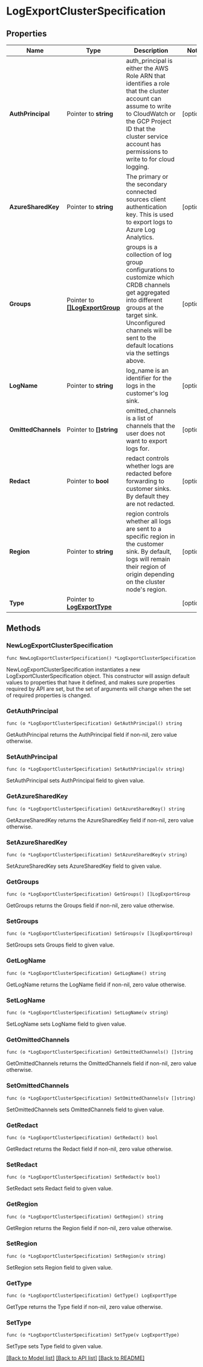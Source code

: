 # LogExportClusterSpecification

## Properties

Name | Type | Description | Notes
------------ | ------------- | ------------- | -------------
**AuthPrincipal** | Pointer to **string** | auth_principal is either the AWS Role ARN that identifies a role that the cluster account can assume to write to CloudWatch or the GCP Project ID that the cluster service account has permissions to write to for cloud logging. | [optional] 
**AzureSharedKey** | Pointer to **string** | The primary or the secondary connected sources client authentication key. This is used to export logs to Azure Log Analytics. | [optional] 
**Groups** | Pointer to [**[]LogExportGroup**](LogExportGroup.md) | groups is a collection of log group configurations to customize which CRDB channels get aggregated into different groups at the target sink. Unconfigured channels will be sent to the default locations via the settings above. | [optional] 
**LogName** | Pointer to **string** | log_name is an identifier for the logs in the customer&#39;s log sink. | [optional] 
**OmittedChannels** | Pointer to **[]string** | omitted_channels is a list of channels that the user does not want to export logs for. | [optional] 
**Redact** | Pointer to **bool** | redact controls whether logs are redacted before forwarding to customer sinks. By default they are not redacted. | [optional] 
**Region** | Pointer to **string** | region controls whether all logs are sent to a specific region in the customer sink. By default, logs will remain their region of origin depending on the cluster node&#39;s region. | [optional] 
**Type** | Pointer to [**LogExportType**](LogExportType.md) |  | [optional] 

## Methods

### NewLogExportClusterSpecification

`func NewLogExportClusterSpecification() *LogExportClusterSpecification`

NewLogExportClusterSpecification instantiates a new LogExportClusterSpecification object.
This constructor will assign default values to properties that have it defined,
and makes sure properties required by API are set, but the set of arguments
will change when the set of required properties is changed.

### GetAuthPrincipal

`func (o *LogExportClusterSpecification) GetAuthPrincipal() string`

GetAuthPrincipal returns the AuthPrincipal field if non-nil, zero value otherwise.

### SetAuthPrincipal

`func (o *LogExportClusterSpecification) SetAuthPrincipal(v string)`

SetAuthPrincipal sets AuthPrincipal field to given value.

### GetAzureSharedKey

`func (o *LogExportClusterSpecification) GetAzureSharedKey() string`

GetAzureSharedKey returns the AzureSharedKey field if non-nil, zero value otherwise.

### SetAzureSharedKey

`func (o *LogExportClusterSpecification) SetAzureSharedKey(v string)`

SetAzureSharedKey sets AzureSharedKey field to given value.

### GetGroups

`func (o *LogExportClusterSpecification) GetGroups() []LogExportGroup`

GetGroups returns the Groups field if non-nil, zero value otherwise.

### SetGroups

`func (o *LogExportClusterSpecification) SetGroups(v []LogExportGroup)`

SetGroups sets Groups field to given value.

### GetLogName

`func (o *LogExportClusterSpecification) GetLogName() string`

GetLogName returns the LogName field if non-nil, zero value otherwise.

### SetLogName

`func (o *LogExportClusterSpecification) SetLogName(v string)`

SetLogName sets LogName field to given value.

### GetOmittedChannels

`func (o *LogExportClusterSpecification) GetOmittedChannels() []string`

GetOmittedChannels returns the OmittedChannels field if non-nil, zero value otherwise.

### SetOmittedChannels

`func (o *LogExportClusterSpecification) SetOmittedChannels(v []string)`

SetOmittedChannels sets OmittedChannels field to given value.

### GetRedact

`func (o *LogExportClusterSpecification) GetRedact() bool`

GetRedact returns the Redact field if non-nil, zero value otherwise.

### SetRedact

`func (o *LogExportClusterSpecification) SetRedact(v bool)`

SetRedact sets Redact field to given value.

### GetRegion

`func (o *LogExportClusterSpecification) GetRegion() string`

GetRegion returns the Region field if non-nil, zero value otherwise.

### SetRegion

`func (o *LogExportClusterSpecification) SetRegion(v string)`

SetRegion sets Region field to given value.

### GetType

`func (o *LogExportClusterSpecification) GetType() LogExportType`

GetType returns the Type field if non-nil, zero value otherwise.

### SetType

`func (o *LogExportClusterSpecification) SetType(v LogExportType)`

SetType sets Type field to given value.


[[Back to Model list]](../README.md#documentation-for-models) [[Back to API list]](../README.md#documentation-for-api-endpoints) [[Back to README]](../README.md)


